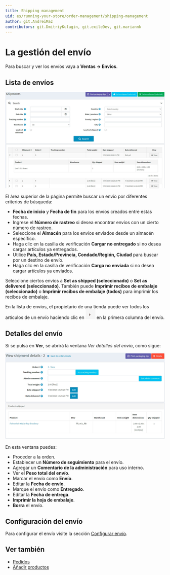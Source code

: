 ```yaml
---
title: Shipping management
uid: es/running-your-store/order-management/shipping-management
author: git.AndreiMaz
contributors: git.DmitriyKulagin, git.exileDev, git.mariannk
---
```


# La gestión del envío

Para buscar y ver los envíos vaya a **Ventas → Envíos**.

## Lista de envíos

![Lista de embarque](_static/shipping-management/order-shipment-list.jpg)

El área superior de la página permite buscar un envío por diferentes criterios de búsqueda:

* **Fecha de inicio** y **Fecha de fin** para los envíos creados entre estas fechas.
* Ingrese el **Número de rastreo** si desea encontrar envíos con un cierto número de rastreo.
* Seleccione el **Almacén** para los envíos enviados desde un almacén específico.
* Haga clic en la casilla de verificación **Cargar no entregado** si no desea cargar artículos ya entregados.
* Utilice **País, Estado/Provincia, Condado/Región, Ciudad** para buscar por un destino de envío.
* Haga clic en la casilla de verificación **Carga no enviada** si no desea cargar artículos ya enviados.

Seleccione ciertos envíos a **Set as shipped (seleccionado)** o **Set as delivered (seleccionado)**. También puede **Imprimir recibos de embalaje (seleccionado)** o **Imprimir recibos de embalaje (todos)** para imprimir los recibos de embalaje.

En la lista de envíos, el propietario de una tienda puede ver todos los artículos de un envío haciendo clic en ![expandir](_static/shipping-management/order-shipment-expand.png) en la primera columna del envío.

## Detalles del envío

Si se pulsa en **Ver**, se abrirá la ventana *Ver detalles del envío*, como sigue:

![Detalles del envío](_static/shipping-management/shipment-details.jpg)

En esta ventana puedes:

* Proceder a la orden.
* Establecer un **Número de seguimiento** para el envío.
* Agregar un **Comentario de la administración** para uso interno.
* Ver el **Peso total del envío**.
* Marcar el envío como **Envío**.
* Editar la **Fecha de envío**.
* Marque el envío como **Entregado**.
* Editar la **Fecha de entrega**.
* **Imprimir la hoja de embalaje**.
* **Borra** el envío.

## Configuración del envío

Para configurar el envío visite la sección [Configurar envío](xref:es/getting-started/configure-shipping/index).

## Ver también

* [Pedidos](xref:es/running-your-store/order-management/orders)
* [Añadir productos](xref:es/running-your-store/catalog/products/add-products)
